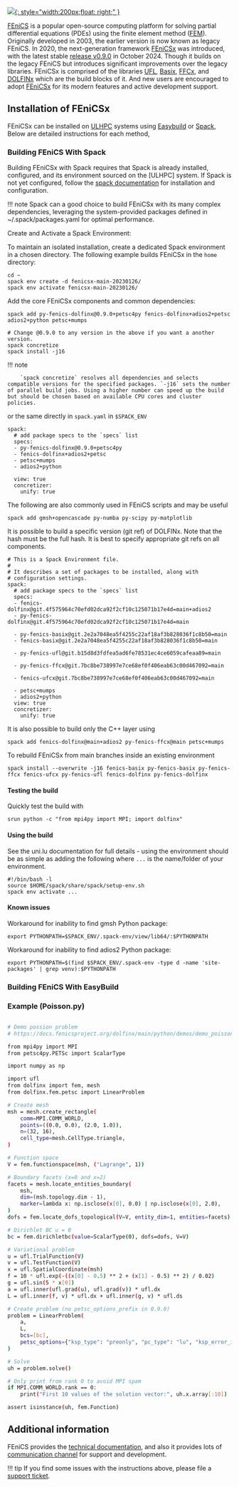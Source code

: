 [![](https://fenicsproject.org/pub/tutorial/sphinx1/_static/fenics_banner.png){: style="width:200px;float: right;" }](https://fenicsproject.org/)

<!-- Intro start -->

[FEniCS](https://fenicsproject.org/) is a popular open-source computing platform for solving partial differential equations (PDEs) using the finite element method ([FEM](https://en.wikipedia.org/wiki/Finite_element_method)). Originally developed in 2003, the earlier version is now known as legacy FEniCS. In 2020, the next-generation framework [FEniCSx](https://docs.fenicsproject.org/) was introduced, with the latest stable [release v0.9.0](https://fenicsproject.org/blog/v0.9.0/) in October 2024. Though it builds on the legacy FEniCS but introduces significant improvements over the legacy libraries. FEniCSx is comprised of the libraries [UFL](https://github.com/FEniCS/ufl), [Basix](https://github.com/FEniCS/basix), [FFCx](https://github.com/FEniCS/ffcx), and [DOLFINx](https://github.com/FEniCS/dolfinx) which are the build blocks of it. And new users are encouraged to adopt [FEniCSx](https://docs.fenicsproject.org/) for its modern features and active development support.


<!-- // Tutorials: https://jsdokken.com/dolfinx-tutorial/index.html -->


<!-- Intro end  -->

## Installation of FEniCSx

FEniCSx can be installed on [ULHPC](https://www.uni.lu/research-en/core-facilities/hpc/) systems using [Easybuild](https://docs.easybuild.io) or [Spack](https://spack.io/), Below are detailed instructions for each method, 



### Building FEniCS With Spack


Building FEniCSx with Spack requires that Spack is already installed, configured, and its environment sourced on the [ULHPC] system. If Spack is not yet configured, follow the [spack documentation](../../environment/spack.md) for installation and configuration.  

!!! note 
        Spack can a good choice to  build FEniCSx with its many complex dependencies, leveraging the system-provided packages defined in ~/.spack/packages.yaml for optimal performance. 

Create and Activate a  Spack Environment: 

To maintain an isolated installation, create a dedicated Spack environment in a chosen directory.
The following example builds FEniCSx in the `home` directory:

    cd ~
    spack env create -d fenicsx-main-20230126/
    spack env activate fenicsx-main-20230126/

 
Add the core FEniCSx components and common dependencies:

    spack add py-fenics-dolfinx@0.9.0+petsc4py fenics-dolfinx+adios2+petsc adios2+python petsc+mumps

    # Change @0.9.0 to any version in the above if you want a another version.
    spack concretize
    spack install -j16


!!! note 

        `spack concretize` resolves all dependencies and selects compatible versions for the specified packages. `-j16` sets the number of parallel build jobs. Using a higher number can speed up the build but should be chosen based on available CPU cores and cluster policies.



or the same directly in `spack.yaml` in `$SPACK_ENV`

    spack:
      # add package specs to the `specs` list
      specs:
      - py-fenics-dolfinx@0.9.0+petsc4py
      - fenics-dolfinx+adios2+petsc
      - petsc+mumps
      - adios2+python

      view: true
      concretizer:
        unify: true
    
The following are also commonly used in FEniCS scripts and may be useful

    spack add gmsh+opencascade py-numba py-scipy py-matplotlib
    
It is possible to build a specific version (git ref) of DOLFINx. 
Note that the hash must be the full hash.
It is best to specify appropriate git refs on all components.

    # This is a Spack Environment file.
    #
    # It describes a set of packages to be installed, along with
    # configuration settings.
    spack:
      # add package specs to the `specs` list
      specs:
      - fenics-dolfinx@git.4f575964c70efd02dca92f2cf10c125071b17e4d=main+adios2
      - py-fenics-dolfinx@git.4f575964c70efd02dca92f2cf10c125071b17e4d=main

      - py-fenics-basix@git.2e2a7048ea5f4255c22af18af3b828036f1c8b50=main
      - fenics-basix@git.2e2a7048ea5f4255c22af18af3b828036f1c8b50=main

      - py-fenics-ufl@git.b15d8d3fdfea5ad6fe78531ec4ce6059cafeaa89=main

      - py-fenics-ffcx@git.7bc8be738997e7ce68ef0f406eab63c00d467092=main

      - fenics-ufcx@git.7bc8be738997e7ce68ef0f406eab63c00d467092=main

      - petsc+mumps
      - adios2+python
      view: true
      concretizer:
        unify: true
        
It is also possible to build only the C++ layer using

    spack add fenics-dolfinx@main+adios2 py-fenics-ffcx@main petsc+mumps
    
To rebuild FEniCSx from main branches inside an existing environment

    spack install --overwrite -j16 fenics-basix py-fenics-basix py-fenics-ffcx fenics-ufcx py-fenics-ufl fenics-dolfinx py-fenics-dolfinx

#### Testing the build

Quickly test the build with

    srun python -c "from mpi4py import MPI; import dolfinx"

#### Using the build

See the uni.lu documentation for full details - using the environment should be as 
simple as adding the following where `...` is the name/folder of your environment.

    #!/bin/bash -l
    source $HOME/spack/share/spack/setup-env.sh
    spack env activate ...

#### Known issues

Workaround for inability to find gmsh Python package:

    export PYTHONPATH=$SPACK_ENV/.spack-env/view/lib64/:$PYTHONPATH

Workaround for inability to find adios2 Python package:

    export PYTHONPATH=$(find $SPACK_ENV/.spack-env -type d -name 'site-packages' | grep venv):$PYTHONPATH


### Building FEniCS With EasyBuild


### Example (Poisson.py)
```bash

# Demo possion problem 
# https://docs.fenicsproject.org/dolfinx/main/python/demos/demo_poisson.html

from mpi4py import MPI
from petsc4py.PETSc import ScalarType

import numpy as np

import ufl
from dolfinx import fem, mesh
from dolfinx.fem.petsc import LinearProblem

# Create mesh
msh = mesh.create_rectangle(
    comm=MPI.COMM_WORLD,
    points=((0.0, 0.0), (2.0, 1.0)),
    n=(32, 16),
    cell_type=mesh.CellType.triangle,
)

# Function space
V = fem.functionspace(msh, ("Lagrange", 1))

# Boundary facets (x=0 and x=2)
facets = mesh.locate_entities_boundary(
    msh,
    dim=(msh.topology.dim - 1),
    marker=lambda x: np.isclose(x[0], 0.0) | np.isclose(x[0], 2.0),
)
dofs = fem.locate_dofs_topological(V=V, entity_dim=1, entities=facets)

# Dirichlet BC u = 0
bc = fem.dirichletbc(value=ScalarType(0), dofs=dofs, V=V)

# Variational problem
u = ufl.TrialFunction(V)
v = ufl.TestFunction(V)
x = ufl.SpatialCoordinate(msh)
f = 10 * ufl.exp(-((x[0] - 0.5) ** 2 + (x[1] - 0.5) ** 2) / 0.02)
g = ufl.sin(5 * x[0])
a = ufl.inner(ufl.grad(u), ufl.grad(v)) * ufl.dx
L = ufl.inner(f, v) * ufl.dx + ufl.inner(g, v) * ufl.ds

# Create problem (no petsc_options_prefix in 0.9.0)
problem = LinearProblem(
    a,
    L,
    bcs=[bc],
    petsc_options={"ksp_type": "preonly", "pc_type": "lu", "ksp_error_if_not_converged": True},
)

# Solve
uh = problem.solve()

# Only print from rank 0 to avoid MPI spam
if MPI.COMM_WORLD.rank == 0:
    print("First 10 values of the solution vector:", uh.x.array[:10])

assert isinstance(uh, fem.Function)


```

## Additional information
FEniCS provides the [technical documentation](https://fenicsproject.org/documentation/),
and also it provides lots of [communication channel](https://fenicsproject.org/community/)
for support and development.

!!! tip
    If you find some issues with the instructions above,
    please file a [support ticket](https://hpc.uni.lu/support).
